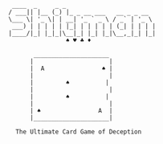      ____  _     _ _                         
    / ___|| |__ (_) |_ _ __ ___   __ _ _ __  
    \___ \| '_ \| | __| '_ ` _ \ / _` | '_ \ 
     ___) | | | | | |_| | | | | | (_| | | | |
    |____/|_| |_|_|\__|_| |_| |_|\__,_|_| |_|
                    ♠️ ♥️ ♣️ ♦️

           _____________________
          |                     |
          |  A                ♠ |
          |                     |
          |         ♠          |
          |                     |
          |         ♠          |
          |                     |
          | ♠                A  |
          |_____________________|
                   
      The Ultimate Card Game of Deception